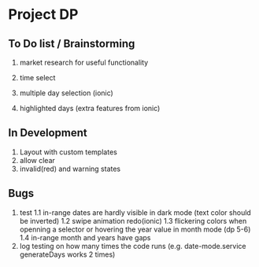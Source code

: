 # Project DP

## To Do list / Brainstorming

1. market research for useful functionality

2. time select
3. multiple day selection (ionic)
4. highlighted days (extra features from ionic)

## In Development

1. Layout with custom templates
2. allow clear
3. invalid(red) and warning states

## Bugs
1. test
  1.1 in-range dates are hardly visible in dark mode (text color should be inverted)
  1.2 swipe animation redo(ionic)
  1.3 flickering colors when openning a selector or hovering the year value in month mode (dp 5-6)
  1.4 in-range month and years have gaps
3. log testing on how many times the code runs (e.g. date-mode.service generateDays works 2 times)
